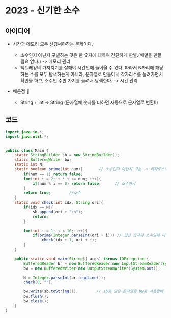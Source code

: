 # 2023 - 신기한 소수



## 아이디어

* 시간과 메모리 모두 신경써야하는 문제이다.
    - 소수인지 아닌지 구별하는 것은 한 숫자에 대하여 간단하게 판별.(배열을 만들 필요 없다.) -> 메모리 관리
    - 백트래킹의 가지치기를 잘해야 시간안에 들어올 수 있다. 따라서 N자리에 해당하는 수를 모두 탐색하는게 아니라, 문자열로 만들어서 각자리수를 늘려가면서 확인을 하고, 소수인 수만 가지를 늘려서 탐색한다. -> 시간 관리

* 배운점 🐶
    - String + int => String (문자열에 숫자를 더하면 자동으로 문자열로 변환!!)





## 코드

```java
import java.io.*;
import java.util.*;


public class Main {
    static StringBuilder sb = new StringBuilder();
    static BufferedWriter bw;
    static int N;
    static boolean prime(int num){       // 소수인지 아닌지 구분 -> 에라토스테네스의 체
        if(num == 1) return false;
        for(int i = 2; i * i <= num; i++){
            if(num % i == 0) return false;      // 소수아님
        }
        return true;        //소수
    }
    static void check(int idx, String ori){
        if(idx == N){
            sb.append(ori + "\n");
            return;
        }

        for(int i = 1; i < 10; i++){
            if(prime(Integer.parseInt(ori + i))) // 합친 숫자가 소수일때 다음 재귀로 진행.
                check(idx + 1, ori + i);
        }
    }

    public static void main(String[] args) throws IOException {
        BufferedReader br = new BufferedReader(new InputStreamReader(System.in));
        bw = new BufferedWriter(new OutputStreamWriter(System.out));

        N = Integer.parseInt(br.readLine());
        check(0, "");

        bw.write(sb.toString());        // sb로 담은 문자열을 bw로 사용할때 toString을 이용해서 문자열로 만들어 주어야 함.
        bw.flush();
        bw.close();
    }
}


```